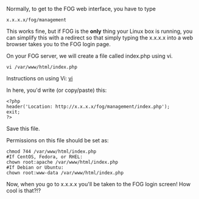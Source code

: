 Normally, to get to the FOG web interface, you have to type

    x.x.x.x/fog/management

This works fine, but if FOG is the **only** thing your Linux box is
running, you can simplify this with a redirect so that simply typing the
x.x.x.x into a web browser takes you to the FOG login page.

On your FOG server, we will create a file called index.php using vi.

    vi /var/www/html/index.php

Instructions on using Vi: [vi](vi "wikilink")

In here, you\'d write (or copy/paste) this:

    <?php
    header('Location: http://x.x.x.x/fog/management/index.php');
    exit;
    ?>

Save this file.

Permissions on this file should be set as:

    chmod 744 /var/www/html/index.php
    #If CentOS, Fedora, or RHEL:
    chown root:apache /var/www/html/index.php
    #If Debian or Ubuntu:
    chown root:www-data /var/www/html/index.php

Now, when you go to x.x.x.x you\'ll be taken to the FOG login screen!
How cool is that?!?
